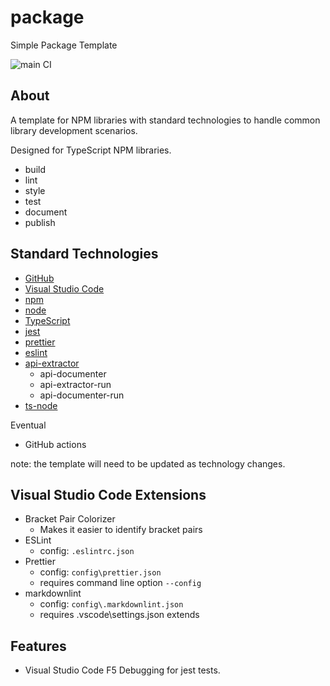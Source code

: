 # package

Simple Package Template

![main CI](https://github.com/wandyezj/package/actions/workflows/main.yml/badge.svg?branch=main)



## About

A template for NPM libraries with standard technologies to handle common library development scenarios.

Designed for TypeScript NPM libraries.

- build
- lint
- style
- test
- document
- publish

## Standard Technologies

- [GitHub](https://github.com/)
- [Visual Studio Code](https://code.visualstudio.com/)
- [npm](https://www.npmjs.com/)
- [node](https://nodejs.org/)
- [TypeScript](https://www.typescriptlang.org/)
- [jest](https://jestjs.io/)
- [prettier](https://prettier.io/)
- [eslint](https://eslint.org/)
- [api-extractor](https://api-extractor.com/)
    - api-documenter
    - api-extractor-run
    - api-documenter-run
- [ts-node](https://github.com/TypeStrong/ts-node)

Eventual

- GitHub actions

note: the template will need to be updated as technology changes.

## Visual Studio Code Extensions

- Bracket Pair Colorizer
    - Makes it easier to identify bracket pairs
- ESLint
    - config: `.eslintrc.json`
- Prettier
    - config: `config\prettier.json`
    - requires command line option `--config`
- markdownlint
    - config: `config\.markdownlint.json`
    - requires .vscode\settings.json extends

## Features

- Visual Studio Code F5 Debugging for jest tests.

